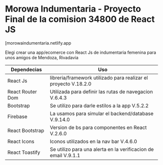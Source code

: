 # Morowa Indumentaria - Proyecto Final de la comision 34800 de React JS

[morowaindumentaria.netlify.app

Elegi crear una app/ecomerce con React Js de indumentaria femenina para unos amigos de Mendoza, Rivadavia


| Dependecias | Uso |
| ------ | ------ |
| React Js | libreria/framework utilizado para realizar el proyecto V.18.2.0 |
| React Router Dom | Utilizada para definir las rutas de navegacion V.6.4.3 |
| Bootstrap | Se utilizo para darle estilos a la app V.5.2.2 |
| Firebase | La usamos para simular el backend/database V.9.14.0 |
| React Bootstrap | Version de bs para componentes en React V.2.6.0 |
| React Icons | Iconos utilizados en la nav bar V.4.6.0 | 
| React Toastify | Se utilizo para una alerta en la verificacion de email V.9.1.1 | 
